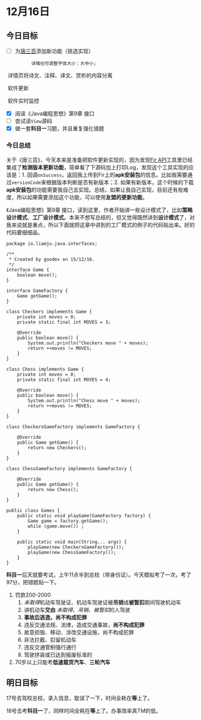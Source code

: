 # 12月16日

## 今日目标

- [ ] 为[唐三百](https://github.com/LiamJu/TangShi)添加新功能（挑选实现）
      
        	详情也可调整字体大小：大中小;

​	详情页将诗文、注释、译文、赏析的内容分离

​	软件更新

​	软件实时监控

- [x] 阅读《Java编程思想》第9章 接口
- [ ] 尝试读`View`源码
- [x] 做一套**科目一**习题，并且重复强化错题

### 今日总结

关于《唐三百》，今天本来是准备把软件更新实现的，因为发现[Fir API](http://bughd.com/doc/android-version-update)工具里已经集成了**检测版本更新功能**，简单看了下源码加上打印Log，发现这个工具实现的应该是：1. 回调`onSuccess`，返回我上传到Fir上的**apk安装包**的信息。比如我需要通过`versionCode`来根据版本判断是否有新版本；2. 如果有新版本，这个时候的下载**apk安装包**的功能需要我自己去实现。总结，如果让我自己实现，目前还有些难度，所以如果需要添加这个功能，可以使用**友盟的更新功能**。

《Java编程思想》第9章 接口，读到这里，作者开始讲一些设计模式了，比如**策略设计模式**、**工厂设计模式**。本来不想写总结的，但又觉得既然讲到**设计模式**了，对我来说就是重点，所以下面就把这章中讲到的工厂模式的例子的代码贴出来。好的代码要细细品。

``` 
package io.liamju.java.interfaces;

/**
 * Created by goodev on 15/12/16.
 */
interface Game {
    boolean move();
}

interface GameFactory {
    Game getGame();
}

class Checkers implements Game {
    private int moves = 0;
    private static final int MOVES = 3;

    @Override
    public boolean move() {
        System.out.println("Checkers move " + moves);
        return ++moves != MOVES;
    }
}

class Chess implements Game {
    private int moves = 0;
    private static final int MOVES = 4;

    @Override
    public boolean move() {
        System.out.println("Chess move " + moves);
        return ++moves != MOVES;
    }
}

class CheckersGameFactory implements GameFactory {

    @Override
    public Game getGame() {
        return new Checkers();
    }
}

class ChessGameFactory implements GameFactory {

    @Override
    public Game getGame() {
        return new Chess();
    }
}

public class Games {
    public static void playGame(GameFactory factory) {
        Game game = factory.getGame();
        while (game.move()) ;
    }

    public static void main(String... args) {
        playGame(new CheckersGameFactory());
        playGame(new ChessGameFactory());
    }
}

```

**科目一**后天就要考试，上午11点半到总校（带身份证）。今天模拟考了一次，考了97分，把错题贴一下。

1. 罚款200-2000
   1. *未取得*机动车驾驶证、机动车驾驶证被**吊销**或**被暂扣**期间驾驶机动车
   2. 讲机动车**交由** *未取得*、*吊销*、*被暂扣*的人驾驶
   3. **事故后逃逸，尚不构成犯罪**
   4. 违反交通法规、法律，造成交通事故，**尚不构成犯罪**
   5. 故意损毁、移动、涂改交通设施，尚不构成犯罪
   6. 非法拦截、扣留机动车
   7. 违反交通管制强行通行
   8. 驾驶拼装或已达到报废标准的
2. 70岁以上只能考**低速载货汽车**、**三轮汽车**

## 明日目标

17号去驾校总校，录入信息，耽误了一下，时间全耗在**等**上了。

18号去考**科目一**了，同样时间全耗在**等**上了。办事效率真TM的低。